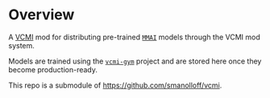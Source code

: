 # Overview

A [VCMI](https://github.com/vcmi/vcmi) mod for distributing pre-trained
[`MMAI`](https://github.com/smanolloff/vcmi-MMAI) models through the VCMI mod
system.

Models are trained using the [`vcmi-gym`](https://github.com/smanolloff/vcmi-gym)
project and are stored here once they become production-ready.

This repo is a submodule of https://github.com/smanolloff/vcmi.
